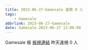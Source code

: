 ```yaml
---
title: 2023-06-27-Gamesale 違規 0 人
tags:
    - Gamesale
abbrlink: 2023-06-27-Gamesale
date: Gamesale-2023-06-27 12:00:00
---
```

Gamesale 板 [板規連結](https://www.ptt.cc/bbs/Gossiping/M.1637425085.A.07D.html)
昨天違規 0 人
